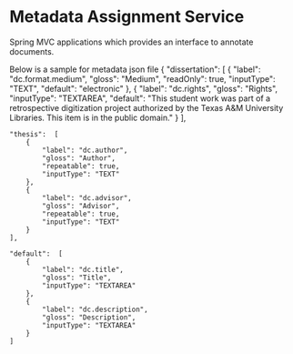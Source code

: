 Metadata Assignment Service
===========================

Spring MVC applications which provides an interface to annotate documents.


Below is a sample for metadata json file
{
	"dissertation":  [
		{
			"label": "dc.format.medium",
			"gloss": "Medium",
			"readOnly": true,
			"inputType": "TEXT",
			"default": "electronic"
		},
		{
			"label": "dc.rights",
			"gloss": "Rights",
			"inputType": "TEXTAREA",
			"default": "This student work was part of a retrospective digitization project authorized by the Texas A&M University Libraries. This item is in the public domain."
		}
	],
	
	"thesis":  [
		{
			"label": "dc.author",
			"gloss": "Author",
			"repeatable": true,
			"inputType": "TEXT"
		},
		{
			"label": "dc.advisor",
			"gloss": "Advisor",
			"repeatable": true,
			"inputType": "TEXT"
		}
	],

	"default":  [
		{
			"label": "dc.title",
			"gloss": "Title",
			"inputType": "TEXTAREA"
		},
		{
			"label": "dc.description",
			"gloss": "Description",
			"inputType": "TEXTAREA"
		}
	]